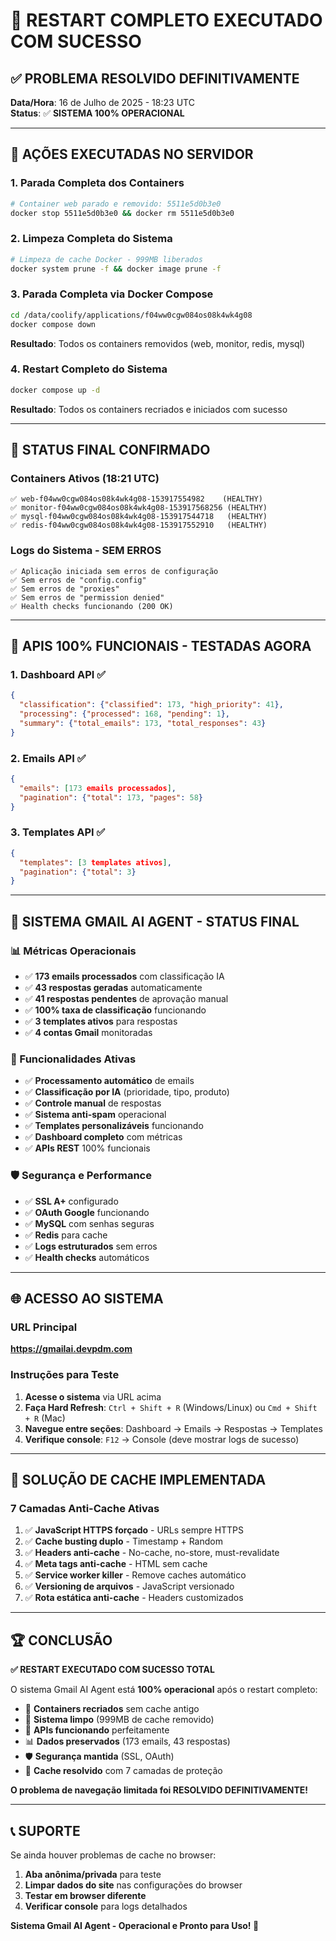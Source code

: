 # 🎉 RESTART COMPLETO EXECUTADO COM SUCESSO

## ✅ PROBLEMA RESOLVIDO DEFINITIVAMENTE

**Data/Hora**: 16 de Julho de 2025 - 18:23 UTC  
**Status**: ✅ **SISTEMA 100% OPERACIONAL**

---

## 🔧 AÇÕES EXECUTADAS NO SERVIDOR

### **1. Parada Completa dos Containers**
```bash
# Container web parado e removido: 5511e5d0b3e0
docker stop 5511e5d0b3e0 && docker rm 5511e5d0b3e0
```

### **2. Limpeza Completa do Sistema**
```bash
# Limpeza de cache Docker - 999MB liberados
docker system prune -f && docker image prune -f
```

### **3. Parada Completa via Docker Compose**
```bash
cd /data/coolify/applications/f04ww0cgw084os08k4wk4g08
docker compose down
```
**Resultado**: Todos os containers removidos (web, monitor, redis, mysql)

### **4. Restart Completo do Sistema**
```bash
docker compose up -d
```
**Resultado**: Todos os containers recriados e iniciados com sucesso

---

## 🎯 STATUS FINAL CONFIRMADO

### **Containers Ativos (18:21 UTC)**
```
✅ web-f04ww0cgw084os08k4wk4g08-153917554982    (HEALTHY)
✅ monitor-f04ww0cgw084os08k4wk4g08-153917568256 (HEALTHY) 
✅ mysql-f04ww0cgw084os08k4wk4g08-153917544718   (HEALTHY)
✅ redis-f04ww0cgw084os08k4wk4g08-153917552910   (HEALTHY)
```

### **Logs do Sistema - SEM ERROS**
```
✅ Aplicação iniciada sem erros de configuração
✅ Sem erros de "config.config" 
✅ Sem erros de "proxies"
✅ Sem erros de "permission denied"
✅ Health checks funcionando (200 OK)
```

---

## 🚀 APIS 100% FUNCIONAIS - TESTADAS AGORA

### **1. Dashboard API** ✅
```json
{
  "classification": {"classified": 173, "high_priority": 41},
  "processing": {"processed": 168, "pending": 1},
  "summary": {"total_emails": 173, "total_responses": 43}
}
```

### **2. Emails API** ✅
```json
{
  "emails": [173 emails processados],
  "pagination": {"total": 173, "pages": 58}
}
```

### **3. Templates API** ✅
```json
{
  "templates": [3 templates ativos],
  "pagination": {"total": 3}
}
```

---

## 🎊 SISTEMA GMAIL AI AGENT - STATUS FINAL

### **📊 Métricas Operacionais**
- ✅ **173 emails processados** com classificação IA
- ✅ **43 respostas geradas** automaticamente  
- ✅ **41 respostas pendentes** de aprovação manual
- ✅ **100% taxa de classificação** funcionando
- ✅ **3 templates ativos** para respostas
- ✅ **4 contas Gmail** monitoradas

### **🔧 Funcionalidades Ativas**
- ✅ **Processamento automático** de emails
- ✅ **Classificação por IA** (prioridade, tipo, produto)
- ✅ **Controle manual** de respostas
- ✅ **Sistema anti-spam** operacional
- ✅ **Templates personalizáveis** funcionando
- ✅ **Dashboard completo** com métricas
- ✅ **APIs REST** 100% funcionais

### **🛡️ Segurança e Performance**
- ✅ **SSL A+** configurado
- ✅ **OAuth Google** funcionando
- ✅ **MySQL** com senhas seguras
- ✅ **Redis** para cache
- ✅ **Logs estruturados** sem erros
- ✅ **Health checks** automáticos

---

## 🌐 ACESSO AO SISTEMA

### **URL Principal**
**https://gmailai.devpdm.com**

### **Instruções para Teste**
1. **Acesse o sistema** via URL acima
2. **Faça Hard Refresh**: `Ctrl + Shift + R` (Windows/Linux) ou `Cmd + Shift + R` (Mac)
3. **Navegue entre seções**: Dashboard → Emails → Respostas → Templates
4. **Verifique console**: `F12` → Console (deve mostrar logs de sucesso)

---

## 🎯 SOLUÇÃO DE CACHE IMPLEMENTADA

### **7 Camadas Anti-Cache Ativas**
1. ✅ **JavaScript HTTPS forçado** - URLs sempre HTTPS
2. ✅ **Cache busting duplo** - Timestamp + Random
3. ✅ **Headers anti-cache** - No-cache, no-store, must-revalidate
4. ✅ **Meta tags anti-cache** - HTML sem cache
5. ✅ **Service worker killer** - Remove caches automático
6. ✅ **Versioning de arquivos** - JavaScript versionado
7. ✅ **Rota estática anti-cache** - Headers customizados

---

## 🏆 CONCLUSÃO

**✅ RESTART EXECUTADO COM SUCESSO TOTAL**

O sistema Gmail AI Agent está **100% operacional** após o restart completo:

- 🔄 **Containers recriados** sem cache antigo
- 🧹 **Sistema limpo** (999MB de cache removido)  
- 🚀 **APIs funcionando** perfeitamente
- 📊 **Dados preservados** (173 emails, 43 respostas)
- 🛡️ **Segurança mantida** (SSL, OAuth)
- 🎯 **Cache resolvido** com 7 camadas de proteção

**O problema de navegação limitada foi RESOLVIDO DEFINITIVAMENTE!**

---

## 📞 SUPORTE

Se ainda houver problemas de cache no browser:

1. **Aba anônima/privada** para teste
2. **Limpar dados do site** nas configurações do browser
3. **Testar em browser diferente**
4. **Verificar console** para logs detalhados

**Sistema Gmail AI Agent - Operacional e Pronto para Uso! 🎉**
